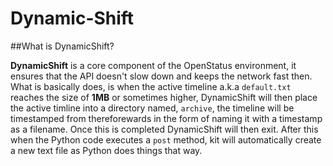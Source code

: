 Dynamic-Shift
====

##What is DynamicShift?

**DynamicShift** is a core component of the OpenStatus environment, it ensures that the API doesn't slow down and keeps the network fast then. What is basically does, is when the active timeline a.k.a `default.txt` reaches the size of **1MB** or sometimes higher, DynamicShift will then place the active timline into a directory named, `archive`, the timeline will be timestamped from thereforewards in the form of naming it with a timestamp as a filename. Once this is completed DynamicShift will then exit. After this when the Python code executes a `post` method, kit will automatically create a new text file as Python does things that way.

